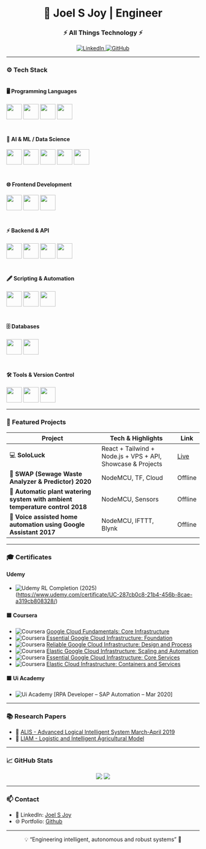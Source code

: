 <h1 align="center">🤖 Joel S Joy | Engineer</h1>
<h3 align="center">⚡  All Things Technology ⚡</h3>

<p align="center">
  <a href="https://www.linkedin.com/in/joel-s-joy-4a8a60134/">
    <img alt="LinkedIn" src="https://img.shields.io/badge/LinkedIn-0A66C2?style=for-the-badge&logo=linkedin&logoColor=white" />
  </a>
  <a href="https://github.com/joelsjoyt">
    <img alt="GitHub" src="https://img.shields.io/badge/GitHub-181717?style=for-the-badge&logo=github&logoColor=white" />
  </a>
</p>

---
### ⚙️ Tech Stack

<div style="display: flex; flex-wrap: wrap; gap: 20px;">

<!-- Programming Languages -->
<div style="flex: 1; min-width: 250px;">
<h4>🖥 Programming Languages</h4>
<img src="https://img.shields.io/badge/Python-3776AB?style=for-the-badge&logo=python&logoColor=white" height="40px" />
<img src="https://img.shields.io/badge/C-00599C?style=for-the-badge&logo=c&logoColor=white" height="40px" />
<img src="https://img.shields.io/badge/JavaScript-F7DF1E?style=for-the-badge&logo=javascript&logoColor=black" height="40px" />
<img src="https://img.shields.io/badge/Solidity-363636?style=for-the-badge&logo=solidity&logoColor=white" height="40px" />
</div>

<!-- AI & ML -->
<div style="flex: 1; min-width: 250px;">
<h4>🤖 AI & ML / Data Science</h4>
<img src="https://img.shields.io/badge/PyTorch-EE4C2C?style=for-the-badge&logo=pytorch&logoColor=white" height="40px" />
<img src="https://img.shields.io/badge/TensorFlow-FF6F00?style=for-the-badge&logo=tensorflow&logoColor=white" height="40px" />
<img src="https://img.shields.io/badge/NumPy-013243?style=for-the-badge&logo=NumPy&logoColor=white" height="40px" />
<img src="https://img.shields.io/badge/Pandas-150458?style=for-the-badge&logo=pandas&logoColor=white" height="40px" />
<img src="https://img.shields.io/badge/Jupyter-F37626?style=for-the-badge&logo=jupyter&logoColor=white" height="40px" />
</div>

</div>

<div style="display: flex; flex-wrap: wrap; gap: 20px; margin-top: 20px;">

<!-- Frontend -->
<div style="flex: 1; min-width: 250px;">
<h4>🌐 Frontend Development</h4>
<img src="https://img.shields.io/badge/HTML5-E34F26?style=for-the-badge&logo=html5&logoColor=white" height="40px" />
<img src="https://img.shields.io/badge/TailwindCSS-38B2AC?style=for-the-badge&logo=tailwind-css&logoColor=white" height="40px" />
<img src="https://img.shields.io/badge/React-61DAFB?style=for-the-badge&logo=react&logoColor=black" height="40px" />
</div>

<!-- Backend & API -->
<div style="flex: 1; min-width: 250px;">
<h4>⚡ Backend & API</h4>
<img src="https://img.shields.io/badge/Node.js-339933?style=for-the-badge&logo=node.js&logoColor=white" height="40px" />
<img src="https://img.shields.io/badge/Flask-000000?style=for-the-badge&logo=flask&logoColor=white" height="40px" />
<img src="https://img.shields.io/badge/API-000000?style=for-the-badge&logo=swagger&logoColor=white" height="40px" />
<img src="https://img.shields.io/badge/Hardhat-434343?style=for-the-badge&logo=hardhat&logoColor=white" height="40px" />
</div>

</div>

<div style="display: flex; flex-wrap: wrap; gap: 20px; margin-top: 20px;">

<!-- Scripting & Automation -->
<div style="flex: 1; min-width: 250px;">
<h4>🖋 Scripting & Automation</h4>
<img src="https://img.shields.io/badge/Bash-4EAA25?style=for-the-badge&logo=gnu-bash&logoColor=white" height="40px" />
<img src="https://img.shields.io/badge/WSL-0078D6?style=for-the-badge&logo=windows&logoColor=white" height="40px" />
<img src="https://img.shields.io/badge/VPS-4B0082?style=for-the-badge&logo=linux&logoColor=white" height="40px" />
</div>

<!-- Databases -->
<div style="flex: 1; min-width: 250px;">
<h4>🗄 Databases</h4>
<img src="https://img.shields.io/badge/PostgreSQL-336791?style=for-the-badge&logo=postgresql&logoColor=white" height="40px" />
<img src="https://img.shields.io/badge/MongoDB-47A248?style=for-the-badge&logo=mongodb&logoColor=white" height="40px" />
</div>

</div>

<div style="display: flex; flex-wrap: wrap; gap: 20px; margin-top: 20px;">

<!-- Tools -->
<div style="flex: 1; min-width: 250px;">
<h4>🛠 Tools & Version Control</h4>
<img src="https://img.shields.io/badge/Git-F05032?style=for-the-badge&logo=git&logoColor=white" height="40px" />
<img src="https://img.shields.io/badge/Adobe_Premiere_Pro-9999FF?style=for-the-badge&logo=adobe-premiere&logoColor=white" height="40px" />
<img src="https://img.shields.io/badge/Postman-FF6C37?style=for-the-badge&logo=postman&logoColor=white" height="40px" />
</div>

</div>

---

### 🚀 Featured Projects

| Project | Tech & Highlights | Link |
|---------|-----------------|------|
| 💻 **SoloLuck** | React + Tailwind + Node.js + VPS + API, Showcase & Projects | [Live](https://www.sololuck.com/) 
| 🦾 **SWAP (Sewage Waste Analyzer & Predictor) 2020** | NodeMCU, TF, Cloud | Offline
| 🤖 **Automatic plant watering system with ambient temperature control 2018** | NodeMCU, Sensors | Offline
| 🤖 **Voice assisted home automation using Google Assistant 2017** | NodeMCU, IFTTT, Blynk | Offline

---

### 🎓 Certificates

#### Udemy
- ![Udemy](https://img.shields.io/badge/Udemy-A435F0?style=flat-square&logo=udemy&logoColor=white) RL Completion (2025)(https://www.udemy.com/certificate/UC-287cb0c8-21b4-456b-8cae-a319cb808328/)

#### 🟦 Coursera
- ![Coursera](https://img.shields.io/badge/Coursera-0056D2?style=for-the-badge&logo=coursera&logoColor=white) [Google Cloud Fundamentals: Core Infrastructure](https://coursera.org/verify/VZKVLZ26268C)
- ![Coursera](https://img.shields.io/badge/Coursera-0056D2?style=for-the-badge&logo=coursera&logoColor=white) [Essential Google Cloud Infrastructure: Foundation](https://coursera.org/verify/7PGRSUPEGYCU)
- ![Coursera](https://img.shields.io/badge/Coursera-0056D2?style=for-the-badge&logo=coursera&logoColor=white) [Reliable Google Cloud Infrastructure: Design and Process](https://coursera.org/verify/BMZ4WST2NH9H)
- ![Coursera](https://img.shields.io/badge/Coursera-0056D2?style=for-the-badge&logo=coursera&logoColor=white) [Elastic Google Cloud Infrastructure: Scaling and Automation](https://coursera.org/verify/TZ9Q4A5J7WHT)
- ![Coursera](https://img.shields.io/badge/Coursera-0056D2?style=for-the-badge&logo=coursera&logoColor=white) [Essential Google Cloud Infrastructure: Core Services](https://coursera.org/verify/CNTCNFQJDGU9)
- ![Coursera](https://img.shields.io/badge/Coursera-0056D2?style=for-the-badge&logo=coursera&logoColor=white) [Elastic Cloud Infrastructure: Containers and Services](https://coursera.org/verify/QGTWLP7W5M9M)

#### 🟧 Ui Academy
- ![Ui Academy](https://img.shields.io/badge/Ui_Academy-FF6F00?style=for-the-badge&logo=UiPath&logoColor=white) [RPA Developer – SAP Automation – Mar 2020]

---

### 📚 Research Papers

- 📝 [ALIS - Advanced Logical Intelligent System March-April 2019](https://doi.org/10.30534/ijiscs/2019/23822019)  
- 📝 [LIAM - Logistic and Intelligent Agricultural Model](https://doi.org/10.30534/ijacst/2020/01962020 )  

---

### 📈 GitHub Stats

<p align="center">
  <img src="https://github-readme-stats.vercel.app/api?username=joelsjoyt&show_icons=true&theme=radical&count_private=true" />
  <img src="https://github-readme-stats.vercel.app/api/top-langs/?username=joelsjoyt&layout=compact&theme=radical" />
</p>

---

### 📫 Contact

- 🔗 LinkedIn: [Joel S Joy](https://www.linkedin.com/in/joel-s-joy-4a8a60134/)  
- 🌐 Portfolio: [Github](https://github.com/joelsjoyt)  

---

<p align="center">💡 “Engineering intelligent, autonomous and robust systems” 🚀</p>

